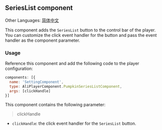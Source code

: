 ## SeriesList component

Other Languages: [简体中文](https://github.com/aliyunvideo/AliyunPlayer_Web/blob/master/customComponents/src/components/playerNextComponent/README.zh_CN.md)

This component adds the `SeriesList` button to the control bar of the player. You can customize the click event handler for the button and pass the event handler as the component parameter.

### Usage

Reference this component and add the following code to the player configuration:

```js
components: [{
  name: 'SettingComponent',
  type: AliPlayerComponent.PumpkinSeriesListComponent,
  args: [clickHandle]
}]
```

This component contains the following parameter:

> clickHandle

- `clickHandle`: the click event handler for the `SeriesList` button.

